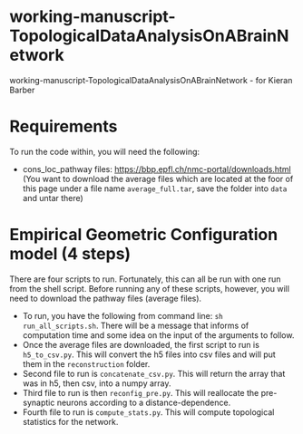 # working-manuscript-TopologicalDataAnalysisOnABrainNetwork
working-manuscript-TopologicalDataAnalysisOnABrainNetwork - for Kieran Barber

# Requirements
To run the code within, you will need the following:
* cons_loc_pathway files: https://bbp.epfl.ch/nmc-portal/downloads.html (You want to download the average files which are located at the foor of this page under a file name `average_full.tar`, save the folder into `data` and untar there)

# Empirical Geometric Configuration model (4 steps)
There are four scripts to run. Fortunately, this can all be run with one run from the shell script. Before running any of these scripts, however, you will need to download the pathway files (average files).
* To run, you have the following from command line: `sh run_all_scripts.sh`. There will be a message that informs of computation time and some idea on the input of the arguments to follow.
* Once the average files are downloaded, the first script to run is `h5_to_csv.py`. This will convert the h5 files into csv files and will put them in the `reconstruction` folder. 
* Second file to run is `concatenate_csv.py`. This will return the array that was in h5, then csv, into a numpy array.
* Third file to run is then `reconfig_pre.py`. This will reallocate the pre-synaptic neurons according to a distance-dependence.
* Fourth file to run is `compute_stats.py`. This will compute topological statistics for the network.
